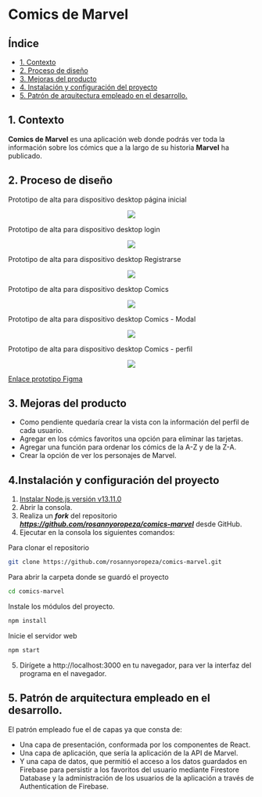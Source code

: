 # Comics de Marvel

## Índice

* [1. Contexto](#1-contexto)
* [2. Proceso de diseño](#2-Proceso-de-diseño)
* [3. Mejoras del producto](#3-Mejoras-del-producto)
* [4. Instalación y configuración del proyecto](#4-Instalación-y-configuración-del-proyecto)
* [5. Patrón de arquitectura empleado en el desarrollo.](#5-patrón-de-arquitectura-empleado-en-el-desarrollo.)

## 1. Contexto 

**Comics de Marvel** es una aplicación web donde podrás ver toda la información sobre los cómics que a la largo de su historia **Marvel** ha publicado.

## 2. Proceso de diseño

Prototipo de alta para dispositivo desktop página inicial
<p align = "center"> <img src= "https://github.com/rosannyoropeza/comics-marvel/src/assets/imagesFigma/Home.png"></p>

Prototipo de alta para dispositivo desktop login
<p align = "center"> <img src= "https://github.com/rosannyoropeza/comics-marvel/src/assets/imagesFigma/Login.png"></p>

Prototipo de alta para dispositivo desktop Registrarse
<p align = "center"> <img src= "https://github.com/rosannyoropeza/comics-marvel/src/assets/imagesFigma/Registrarse.png"></p>

Prototipo de alta para dispositivo desktop Comics
<p align = "center"> <img src= "https://github.com/rosannyoropeza/comics-marvel/src/assets/imagesFigma/Comics.png"></p>

Prototipo de alta para dispositivo desktop Comics - Modal
<p align = "center"> <img src= "https://github.com/rosannyoropeza/comics-marvel/src/assets/imagesFigma/Comics-modal.png"></p>

Prototipo de alta para dispositivo desktop Comics - perfil
<p align = "center"> <img src= "https://github.com/rosannyoropeza/comics-marvel/src/assets/imagesFigma/Comics-perfil.png"></p>

[Enlace prototipo Figma](https://www.figma.com/file/s8zBnuAtmWJwI457Z7wqDs/PERSONAJES-DE-MARVEL?node-id=13%3A188)

## 3. Mejoras del producto
 
* Como pendiente quedaría crear la vista con la información del perfil de cada usuario.
* Agregar en los cómics favoritos una opción para eliminar las tarjetas.
* Agregar una función para ordenar los cómics de la A-Z y de la Z-A.
* Crear la opción de ver los personajes de Marvel.
## 4.Instalación y configuración del proyecto

1. <a href="https://nodejs.org/es/download/current/">Instalar  Node.js versión v13.11.0</a>
2. Abrir  la consola.
3. Realiza un  ***fork*** del repositorio ***https://github.com/rosannyoropeza/comics-marvel*** desde GitHub.
4. Ejecutar en la consola los siguientes comandos:

Para clonar el repositorio

```sh
git clone https://github.com/rosannyoropeza/comics-marvel.git
```

Para abrir la carpeta donde se guardó el proyecto

```sh
cd comics-marvel
```

Instale los módulos del proyecto.
```sh
npm install
```

Inicie el servidor web

```sh
npm start
```

5. Dirígete a http://localhost:3000 en tu navegador, para ver la interfaz del programa en el navegador. 

## 5. Patrón de arquitectura empleado en el desarrollo.

El patrón empleado fue el de capas ya que consta de:
 
*  Una capa de presentación, conformada por los componentes de React.
*  Una capa de aplicación, que sería la aplicación de la API de Marvel.
*  Y una capa de datos, que permitió el acceso a los datos guardados en Firebase para persistir a los favoritos del usuario mediante Firestore Database y la administración de los usuarios de la aplicación a través de Authentication de Firebase.




